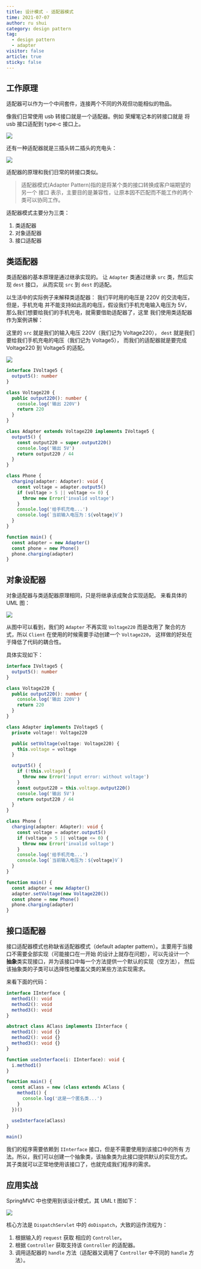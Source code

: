 ```yaml
---
title: 设计模式 - 适配器模式
time: 2021-07-07
author: ru shui
category: design pattern
tag:
  - design pattern
  - adapter
visitor: false
article: true
sticky: false
---
```


<!-- ## Introduction -->

## 工作原理

适配器可以作为一个中间套件，连接两个不同的外观但功能相似的物品。

像我们日常使用 usb 转接口就是一个适配器。例如 荣耀笔记本的转接口就是
将 usb 接口适配到 type-c 接口上。

![](./images/2021-07-07-23-19-04.png)

还有一种适配器就是三插头转二插头的充电头：

![](./images/2021-07-07-23-53-09.png)

适配器的原理和我们日常的转接口类似。

> 适配器模式(Adapter Pattern)指的是将某个类的接口转换成客户端期望的另一个
> 接口 表示，主要目的是兼容性，让原本因不匹配而不能工作的两个类可以协同工作。

适配器模式主要分为三类：

1. 类适配器
2. 对象适配器
3. 接口适配器

## 类适配器

类适配器的基本原理是通过继承实现的。
让 `Adapter` 类通过继承 `src` 类，然后实现 `dest` 接口，
从而实现 `src` 到 `dest` 的适配。

以生活中的实际例子来解释类适配器：
我们平时用的电压是 220V 的交流电压，但是，手机充电
并不能支持如此高的电压，假设我们手机充电输入电压为 5V，
那么我们想要给我们的手机充电，就需要借助适配器了，这里
我们使用类适配器作为案例讲解：

这里的 `src` 就是我们的输入电压 220V（我们记为 Voltage220），
`dest` 就是我们要给我们手机充电的电压（我们记为 Voltage5），
而我们的适配器就是要完成 Voltage220 到 Voltage5 的适配。

![](./images/2021-07-08-14-37-57.png)

```typescript
interface IVoltage5 {
  output5(): number
}

class Voltage220 {
  public output220(): number {
    console.log('输出 220V')
    return 220
  }
}

class Adapter extends Voltage220 implements IVoltage5 {
  output5() {
    const output220 = super.output220()
    console.log('输出 5V')
    return output220 / 44
  }
}

class Phone {
  charging(adapter: Adapter): void {
    const voltage = adapter.output5()
    if (voltage > 5 || voltage <= 0) {
      throw new Error('invalid voltage')
    }
    console.log('给手机充电...')
    console.log(`当前输入电压为：${voltage}V`)
  }
}

function main() {
  const adapter = new Adapter()
  const phone = new Phone()
  phone.charging(adapter)
}
```

## 对象设配器

对象适配器与类适配器原理相同，只是将继承该成聚合实现适配。
来看具体的 UML 图：

![](./images/2021-07-08-14-47-36.png)

从图中可以看到，我们的 `Adapter` 不再实现 `Voltage220` 而是改用了
聚合的方式，所以 `Client` 在使用的时候需要手动创建一个 `Voltage220`，
这样做的好处在于降低了代码的耦合性。

具体实现如下：

```typescript
interface IVoltage5 {
  output5(): number
}

class Voltage220 {
  public output220(): number {
    console.log('输出 220V')
    return 220
  }
}

class Adapter implements IVoltage5 {
  private voltage!: Voltage220

  public setVoltage(voltage: Voltage220) {
    this.voltage = voltage
  }

  output5() {
    if (!this.voltage) {
      throw new Error('input error: without voltage')
    }
    const output220 = this.voltage.output220()
    console.log('输出 5V')
    return output220 / 44
  }
}

class Phone {
  charging(adapter: Adapter): void {
    const voltage = adapter.output5()
    if (voltage > 5 || voltage <= 0) {
      throw new Error('invalid voltage')
    }
    console.log('给手机充电...')
    console.log(`当前输入电压为：${voltage}V`)
  }
}

function main() {
  const adapter = new Adapter()
  adapter.setVoltage(new Voltage220())
  const phone = new Phone()
  phone.charging(adapter)
}
```

## 接口适配器

接口适配器模式也称缺省适配器模式（default adapter pattern）。主要用于当接口不需要全部实现（可能接口在一开始
的设计上就存在问题），可以先设计一个 **抽象**类实现接口，并为该接口中每一个方法提供一个默认的实现（空方法），
然后该抽象类的子类可以选择性地覆盖父类的某些方法实现需求。

来看下面的代码：

```typescript
interface IInterface {
  method1(): void
  method2(): void
  method3(): void
}

abstract class AClass implements IInterface {
  method1(): void {}
  method2(): void {}
  method3(): void {}
}

function useInterface(i: IInterface): void {
  i.method1()
}

function main() {
  const aClass = new (class extends AClass {
    method1() {
      console.log('这是一个匿名类...')
    }
  })()

  useInterface(aClass)
}

main()
```

我们的程序需要依赖到 `IInterface` 接口，但是不需要使用到该接口中的所有
方法。所以，我们可以创建一个抽象类，该抽象类为此接口提供默认的实现方式。
其子类就可以正常地使用该接口了，也就完成我们程序的需求。

## 应用实战

SpringMVC 中也使用到该设计模式，其 UML t 图如下：

![](./images/2021-07-08-16-06-10.png)

核心方法是 `DispatchServlet` 中的 `doDispatch`，大致的运作流程为：

1. 根据输入的 `request` 获取 相应的 `Controller`。
2. 根据 `Controller` 获取支持该 `Controller` 的适配器。
3. 调用适配器的 `handle` 方法（适配器又调用了 `Controller` 中不同的 `handle` 方法）。

<!-- ## 小结 -->
